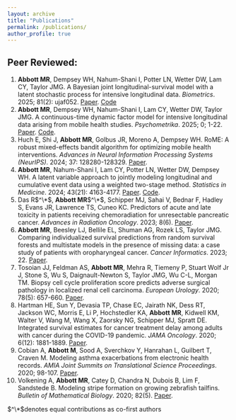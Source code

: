 ```yaml
---
layout: archive
title: "Publications"
permalink: /publications/
author_profile: true
---
```


Peer Reviewed:
------

1. **Abbott MR**, Dempsey WH, Nahum-Shani I, Potter LN, Wetter DW, Lam CY, Taylor JMG. A Bayesian joint longitudinal-survival model with a latent stochastic process for intensive longitudinal data. *Biometrics*. 2025; 81(2): ujaf052. [Paper](https://doi.org/10.1093/biomtc/ujaf052). [Code](https://github.com/madelineabbott/OUF_JM)
2. **Abbott MR**, Dempsey WH, Nahum-Shani I, Lam CY, Wetter DW, Taylor JMG.  A continuous-time dynamic factor model for intensive longitudinal data arising from mobile health studies. *Psychometrika*. 2025; 0; 1-22. [Paper](https://www.cambridge.org/core/services/aop-cambridge-core/content/view/EE380EDBA92097C3DF054FB2CB954636/S0033312325100239a.pdf/continuoustime_dynamic_factor_model_for_intensive_longitudinal_data_arising_from_mobile_health_studies.pdf). [Code](https://github.com/madelineabbott/OUF).
3. Huch E, Shi J, **Abbott MR**, Golbus JR, Moreno A, Dempsey WH. RoME: A robust mixed-effects bandit algorithm for optimizing mobile health interventions. *Advances in Neural Information Processing Systems (NeurIPS)*. 2024; 37: 128280-128329. [Paper](https://proceedings.neurips.cc/paper_files/paper/2024/hash/e7b3e34d118d1fc6135b0bcbf3254d58-Abstract-Conference.html).
4. **Abbott MR**, Nahum-Shani I, Lam CY, Potter LN, Wetter DW, Dempsey WH. A latent variable approach to jointly modeling longitudinal and cumulative event data using a weighted two-stage method. *Statistics in Medicine*. 2024; 43(21): 4163-4177. [Paper](https://doi.org/10.1002/sim.10171). [Code](https://github.com/madelineabbott/OUF_CR_twostage).
5. Das R$^\*$, **Abbott MR**$^\*$, Schipper MJ, Sahai V, Bednar F, Hadley S, Evans JR, Lawrence TS, Cuneo KC. Predictors of acute and late toxicity in patients receiving chemoradiation for unresectable pancreatic cancer. *Advances in Radiation Oncology*. 2023; 8(6). [Paper](https://doi.org/10.1016/j.adro.2023.101266).
6. **Abbott MR**, Beesley LJ, Bellile EL, Shuman AG, Rozek LS, Taylor JMG. Comparing individualized survival predictions from random survival forests and multistate models in the presence of missing data: a case study of patients with oropharyngeal cancer. *Cancer Informatics*. 2023; 22. [Paper](https://doi.org/10.1177/11769351231183847).
7. Tosoian JJ, Feldman AS, **Abbott MR**, Mehra R, Tiemeny P, Stuart Wolf Jr J, Stone S, Wu S, Daignault-Newton S, Taylor JMG, Wu C-L, Morgan TM. Biopsy cell cycle proliferation score predicts adverse surgical pathology in localized renal cell carcinoma. *European Urology*. 2020; 78(5): 657-660. [Paper](https://doi.org/10.1016/j.eururo.2020.08.032).
8. Hartman HE, Sun Y, Devasia TP, Chase EC, Jairath NK, Dess RT, Jackson WC, Morris E, Li P, Hochstedler KA, **Abbott MR**, Kidwell KM, Walter V, Wang M, Wang X, Zaorsky NG, Schipper MJ, Spratt DE. Integrated survival estimates for cancer treatment delay among adults with cancer during the COVID-19 pandemic. *JAMA Oncology*. 2020; 6(12): 1881-1889. [Paper](https://doi.org/10.1001/jamaoncol.2020.5403).
9. Cobian A, **Abbott M**, Sood A, Sverchkov Y, Hanrahan L, Guilbert T, Craven M. Modeling asthma exacerbations from electronic health records. *AMIA Joint Summits on Translational Science Proceedings*. 2020; 98-107. [Paper](https://www.ncbi.nlm.nih.gov/pmc/articles/PMC7233095/).
10. Volkening A, **Abbott MR**, Catey D, Chandra N, Dubois B, Lim F, Sandstede B. Modeling stripe formation on growing zebrafish tailfins. *Bulletin of Mathematical Biology*. 2020; 82(5). [Paper](https://doi.org/10.1007/s11538-020-00731-0).

$^\*$denotes equal contributions as co-first authors
